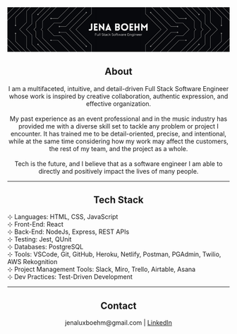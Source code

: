 <img src='github-header.png' alt='Jena Boehm - Full Stack Software Engineer' />

## <div align='center'>About</div>

<p align='center'>I am a multifaceted, intuitive, and detail-driven Full Stack Software Engineer <br/>whose work is inspired by creative collaboration, authentic expression, and effective organization.<br/>
<br/>
My past experience as an event professional and in the music industry has provided me with a diverse skill set to tackle any problem or project I encounter. It has trained me to be detail-oriented, precise, and intentional, while at the same time considering how my work may affect the customers, the rest of my team, and the project as a whole. <br/>
<br/>
Tech is the future, and I believe that as a software engineer I am able to directly and positively impact the lives of many people.</p>

---

## <div align='center'>Tech Stack</div>
⊹ Languages: HTML, CSS, JavaScript<br/>
⊹ Front-End: React<br/>
⊹ Back-End: NodeJs, Express, REST APIs<br/>
⊹ Testing: Jest, QUnit<br/>
⊹ Databases: PostgreSQL<br/>
⊹ Tools: VSCode, Git, GitHub, Heroku, Netlify, Postman, PGAdmin, Twilio, AWS Rekognition<br/>
⊹ Project Management Tools: Slack, Miro, Trello, Airtable, Asana<br/>
⊹ Dev Practices: Test-Driven Development<br/>

---

## <div align='center'>Contact</div>
<div align='center'>jenaluxboehm@gmail.com | <a href='https://www.linkedin.com/in/jenaboehm/'>LinkedIn</a></div>
